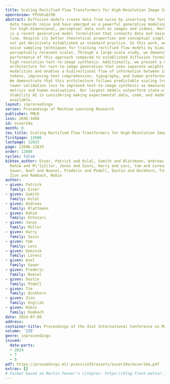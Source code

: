 ```yaml
---
title: Scaling Rectified Flow Transformers for High-Resolution Image Synthesis
openreview: FPnUhsQJ5B
abstract: Diffusion models create data from noise by inverting the forward paths of
  data towards noise and have emerged as a powerful generative modeling technique
  for high-dimensional, perceptual data such as images and videos. Rectified flow
  is a recent generative model formulation that connects data and noise in a straight
  line. Despite its better theoretical properties and conceptual simplicity, it is
  not yet decisively established as standard practice. In this work, we improve existing
  noise sampling techniques for training rectified flow models by biasing them towards
  perceptually relevant scales. Through a large-scale study, we demonstrate the superior
  performance of this approach compared to established diffusion formulations for
  high-resolution text-to-image synthesis. Additionally, we present a novel transformer-based
  architecture for text-to-image generation that uses separate weights for the two
  modalities and enables a bidirectional flow of information between image and text
  tokens, improving text comprehension, typography, and human preference ratings.
  We demonstrate that this architecture follows predictable scaling trends and correlates
  lower validation loss to improved text-to-image synthesis as measured by various
  metrics and human evaluations. Our largest models outperform state-of-the-art models.
  Stability AI is considering making experimental data, code, and model weights publicly
  available.
layout: inproceedings
series: Proceedings of Machine Learning Research
publisher: PMLR
issn: 2640-3498
id: esser24a
month: 0
tex_title: Scaling Rectified Flow Transformers for High-Resolution Image Synthesis
firstpage: 12606
lastpage: 12633
page: 12606-12633
order: 12606
cycles: false
bibtex_author: Esser, Patrick and Kulal, Sumith and Blattmann, Andreas and Entezari,
  Rahim and M\"{u}ller, Jonas and Saini, Harry and Levi, Yam and Lorenz, Dominik and
  Sauer, Axel and Boesel, Frederic and Podell, Dustin and Dockhorn, Tim and English,
  Zion and Rombach, Robin
author:
- given: Patrick
  family: Esser
- given: Sumith
  family: Kulal
- given: Andreas
  family: Blattmann
- given: Rahim
  family: Entezari
- given: Jonas
  family: Müller
- given: Harry
  family: Saini
- given: Yam
  family: Levi
- given: Dominik
  family: Lorenz
- given: Axel
  family: Sauer
- given: Frederic
  family: Boesel
- given: Dustin
  family: Podell
- given: Tim
  family: Dockhorn
- given: Zion
  family: English
- given: Robin
  family: Rombach
date: 2024-07-08
address:
container-title: Proceedings of the 41st International Conference on Machine Learning
volume: '235'
genre: inproceedings
issued:
  date-parts:
  - 2024
  - 7
  - 8
pdf: https://proceedings.mlr.press/v235/assets/esser24a/esser24a.pdf
extras: []
# Format based on Martin Fenner's citeproc: https://blog.front-matter.io/posts/citeproc-yaml-for-bibliographies/
---
```

